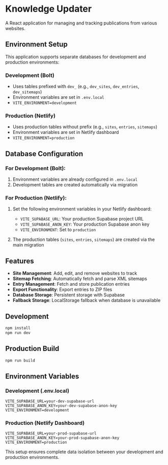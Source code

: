 # Knowledge Updater

A React application for managing and tracking publications from various websites.

## Environment Setup

This application supports separate databases for development and production environments:

### Development (Bolt)
- Uses tables prefixed with `dev_` (e.g., `dev_sites`, `dev_entries`, `dev_sitemaps`)
- Environment variables are set in `.env.local`
- `VITE_ENVIRONMENT=development`

### Production (Netlify)
- Uses production tables without prefix (e.g., `sites`, `entries`, `sitemaps`)
- Environment variables are set in Netlify dashboard
- `VITE_ENVIRONMENT=production`

## Database Configuration

### For Development (Bolt):
1. Environment variables are already configured in `.env.local`
2. Development tables are created automatically via migration

### For Production (Netlify):
1. Set the following environment variables in your Netlify dashboard:
   - `VITE_SUPABASE_URL`: Your production Supabase project URL
   - `VITE_SUPABASE_ANON_KEY`: Your production Supabase anon key
   - `VITE_ENVIRONMENT`: Set to `production`

2. The production tables (`sites`, `entries`, `sitemaps`) are created via the main migration

## Features

- **Site Management**: Add, edit, and remove websites to track
- **Sitemap Fetching**: Automatically fetch and parse XML sitemaps
- **Entry Management**: Fetch and store publication entries
- **Export Functionality**: Export entries to ZIP files
- **Database Storage**: Persistent storage with Supabase
- **Fallback Storage**: LocalStorage fallback when database is unavailable

## Development

```bash
npm install
npm run dev
```

## Production Build

```bash
npm run build
```

## Environment Variables

### Development (.env.local)
```
VITE_SUPABASE_URL=your-dev-supabase-url
VITE_SUPABASE_ANON_KEY=your-dev-supabase-anon-key
VITE_ENVIRONMENT=development
```

### Production (Netlify Dashboard)
```
VITE_SUPABASE_URL=your-prod-supabase-url
VITE_SUPABASE_ANON_KEY=your-prod-supabase-anon-key
VITE_ENVIRONMENT=production
```

This setup ensures complete data isolation between your development and production environments.